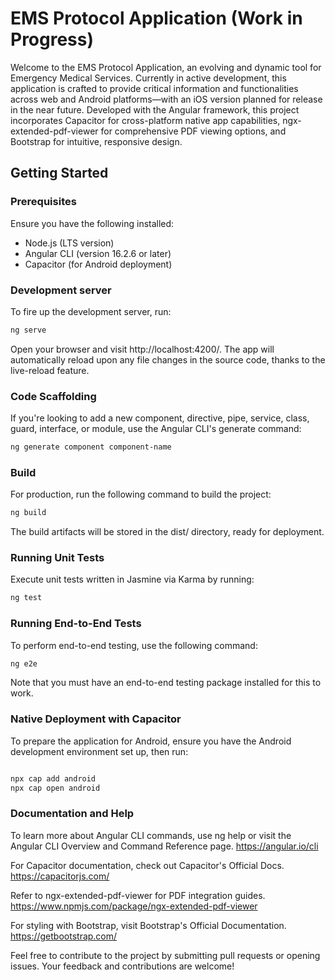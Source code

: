 # EMS Protocol Application (Work in Progress)

Welcome to the EMS Protocol Application, an evolving and dynamic tool for Emergency Medical Services. Currently in active development, this application is crafted to provide critical information and functionalities across web and Android platforms—with an iOS version planned for release in the near future. Developed with the Angular framework, this project incorporates Capacitor for cross-platform native app capabilities, ngx-extended-pdf-viewer for comprehensive PDF viewing options, and Bootstrap for intuitive, responsive design.

## Getting Started

### Prerequisites

Ensure you have the following installed:

- Node.js (LTS version)
- Angular CLI (version 16.2.6 or later)
- Capacitor (for Android deployment)

### Development server

To fire up the development server, run:

```bash
ng serve
```

Open your browser and visit http://localhost:4200/. The app will automatically reload upon any file changes in the source code, thanks to the live-reload feature.

### Code Scaffolding

If you're looking to add a new component, directive, pipe, service, class, guard, interface, or module, use the Angular CLI's generate command:

```bash
ng generate component component-name
```

### Build

For production, run the following command to build the project:

```bash
ng build
```

The build artifacts will be stored in the dist/ directory, ready for deployment.

### Running Unit Tests

Execute unit tests written in Jasmine via Karma by running:

```bash
ng test
```

### Running End-to-End Tests

To perform end-to-end testing, use the following command:

```bash
ng e2e
```
Note that you must have an end-to-end testing package installed for this to work.

### Native Deployment with Capacitor

To prepare the application for Android, ensure you have the Android development environment set up, then run:

```bash

npx cap add android
npx cap open android
```

### Documentation and Help

To learn more about Angular CLI commands, use ng help or visit the  Angular CLI Overview and Command Reference page. https://angular.io/cli

For Capacitor documentation, check out Capacitor's Official Docs. https://capacitorjs.com/

Refer to ngx-extended-pdf-viewer for PDF integration guides. https://www.npmjs.com/package/ngx-extended-pdf-viewer

For styling with Bootstrap, visit Bootstrap's Official Documentation. https://getbootstrap.com/

Feel free to contribute to the project by submitting pull requests or opening issues. Your feedback and contributions are welcome!
